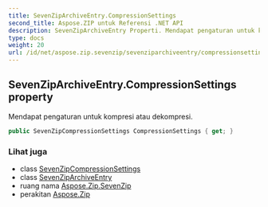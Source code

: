 ```yaml
---
title: SevenZipArchiveEntry.CompressionSettings
second_title: Aspose.ZIP untuk Referensi .NET API
description: SevenZipArchiveEntry Properti. Mendapat pengaturan untuk kompresi atau dekompresi.
type: docs
weight: 20
url: /id/net/aspose.zip.sevenzip/sevenziparchiveentry/compressionsettings/
---
```

## SevenZipArchiveEntry.CompressionSettings property

Mendapat pengaturan untuk kompresi atau dekompresi.

```csharp
public SevenZipCompressionSettings CompressionSettings { get; }
```

### Lihat juga

* class [SevenZipCompressionSettings](../../../aspose.zip.saving/sevenzipcompressionsettings/)
* class [SevenZipArchiveEntry](../)
* ruang nama [Aspose.Zip.SevenZip](../../sevenziparchiveentry/)
* perakitan [Aspose.Zip](../../../)


